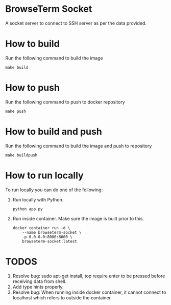 # BrowseTerm Socket
A socket server to connect to SSH server as per the data provided.

# How to build
Run the following command to build the image
```
make build
```

# How to push
Run the following command to push to docker repository
```
make push
```

# How to build and push
Run the following command to build the image and push to repository
```
make buildpush
```

# How to run locally
To run locally you can do one of the following:
1. Run locally with Python.
    ```
    python app.py
    ```
2. Run inside container. Make sure the image is built prior to this.
    ```
    docker container run -d \
        --name browseterm-socket \
        -p 0.0.0.0:8000:8000 \
        browseterm-socket:latest
    ```

# TODOS
1. Resolve bug: sudo apt-get install, top require enter to be pressed before receiving data from shell.
2. Add type hints properly.
3. Resolve bug: When running inside docker container, it cannot connect to localhost which refers to outside the container.